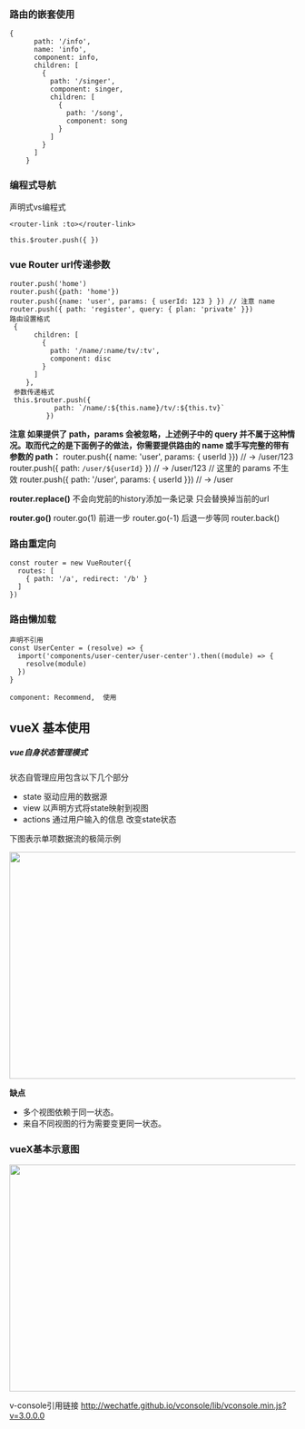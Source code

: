 ### 路由的嵌套使用
```
{
      path: '/info',
      name: 'info',
      component: info,
      children: [
        {
          path: '/singer',
          component: singer,
          children: [
            {
              path: '/song',
              component: song
            }
          ]
        }
      ]
    }
```
### 编程式导航
声明式vs编程式
```
<router-link :to></router-link>

this.$router.push({ })
```

### vue Router  url传递参数

```
router.push('home')
router.push({path: 'home'})
router.push({name: 'user', params: { userId: 123 } }) // 注意 name
router.push({ path: 'register', query: { plan: 'private' }})
路由设置格式
 {
      children: [
        {
          path: '/name/:name/tv/:tv',
          component: disc
        }
      ]
    },
 参数传递格式
 this.$router.push({
           path: `/name/:${this.name}/tv/:${this.tv}`
         })
```
**注意 如果提供了 path，params 会被忽略，上述例子中的 query 并不属于这种情况。取而代之的是下面例子的做法，你需要提供路由的 name 或手写完整的带有参数的 path：**
router.push({ name: 'user', params: { userId }}) // -> /user/123
router.push({ path: `/user/${userId}` }) // -> /user/123
// 这里的 params 不生效
router.push({ path: '/user', params: { userId }}) // -> /user

**router.replace()**
不会向党前的history添加一条记录 只会替换掉当前的url

**router.go()**
router.go(1) 前进一步
router.go(-1) 后退一步等同 router.back()

### 路由重定向
```
const router = new VueRouter({
  routes: [
    { path: '/a', redirect: '/b' }
  ]
})
```

### 路由懒加载
```
声明不引用
const UserCenter = (resolve) => {
  import('components/user-center/user-center').then((module) => {
    resolve(module)
  })
}

component: Recommend,  使用
```




## vueX 基本使用

##### vue自身状态管理模式
状态自管理应用包含以下几个部分
 - state 驱动应用的数据源
 - view 以声明方式将state映射到视图
 - actions 通过用户输入的信息 改变state状态

下图表示单项数据流的极简示例
<div style='margin:auto'>
  <img width=600 height=400 src='https://vuex.vuejs.org/zh-cn/images/flow.png' />
</div>

**缺点**
 - 多个视图依赖于同一状态。
 - 来自不同视图的行为需要变更同一状态。

### vueX基本示意图

<div style='margin:auto'>
  <img width=600 height=400 src='https://vuex.vuejs.org/zh-cn/images/vuex.png' />
</div>

v-console引用链接
http://wechatfe.github.io/vconsole/lib/vconsole.min.js?v=3.0.0.0
